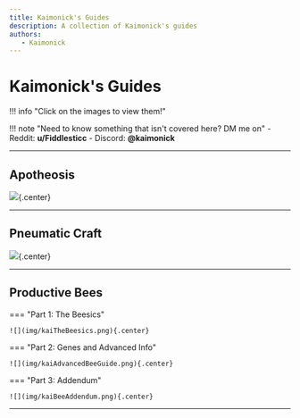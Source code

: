 ```yaml
---
title: Kaimonick's Guides
description: A collection of Kaimonick's guides
authors:
   - Kaimonick
---
```


# Kaimonick's Guides

!!! info "Click on the images to view them!"

!!! note "Need to know something that isn't covered here? DM me on"
	- Reddit: **u/Fiddlesticc**
	- Discord: **@kaimonick**

---

## Apotheosis

![](img/kaiApotheosisGuide.png){.center}

---

## Pneumatic Craft

![](img/kaiPneumaticCraftGuide.png){.center}

---

## Productive Bees

=== "Part 1: The Beesics"
	
	![](img/kaiTheBeesics.png){.center}

=== "Part 2: Genes and Advanced Info"
	
	![](img/kaiAdvancedBeeGuide.png){.center}

=== "Part 3: Addendum"
	
	![](img/kaiBeeAddendum.png){.center}

---
